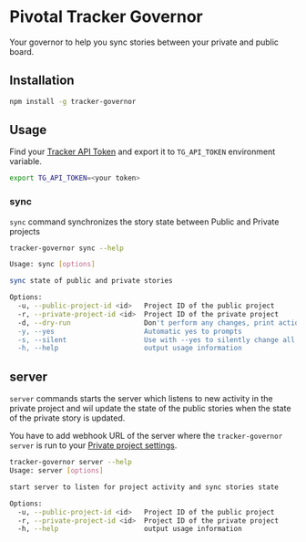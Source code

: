 # Pivotal Tracker Governor

Your governor to help you sync stories between your private and public board.

## Installation

```bash
npm install -g tracker-governor
```

## Usage

Find your [Tracker API Token](https://www.pivotaltracker.com/help/articles/api_token/) and export it to `TG_API_TOKEN` 
environment variable.

```bash
export TG_API_TOKEN=<your token>
```

### sync 

`sync` command synchronizes the story state between Public and Private projects

```bash
tracker-governor sync --help

Usage: sync [options]

sync state of public and private stories

Options:
  -u, --public-project-id <id>   Project ID of the public project
  -r, --private-project-id <id>  Project ID of the private project
  -d, --dry-run                  Don't perform any changes, print actions
  -y, --yes                      Automatic yes to prompts
  -s, --silent                   Use with --yes to silently change all stories
  -h, --help                     output usage information
```

## server

`server` commands starts the server which listens to new activity in the private project and wil update the state of the
public stories when the state of the private story is updated.

You have to add webhook URL of the server where the `tracker-governor server` is run to your [Private project settings](https://www.pivotaltracker.com/help/articles/changing_project_settings/).

```bash
tracker-governor server --help
Usage: server [options]

start server to listen for project activity and sync stories state

Options:
  -u, --public-project-id <id>   Project ID of the public project
  -r, --private-project-id <id>  Project ID of the private project
  -h, --help                     output usage information
```
